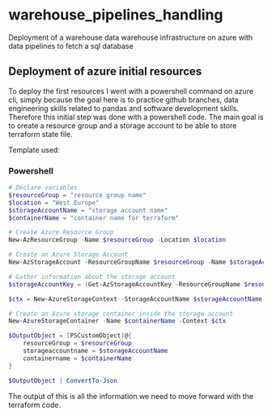 # warehouse_pipelines_handling
Deployment of a warehouse data warehouse infrastructure on azure with data pipelines to fetch a sql database

## Deployment of azure initial resources
To deploy the first resources I went with a powershell command on azure cli, simply because the goal here is to practice github branches, data engineering skills related to pandas and software development skills. Therefore this initial step was done with a powershell code. The main goal is to create a resource group and a storage account to be able to store terraform state file.

Template used:

### Powershell
```powershell
# Declare variables
$resourceGroup = "resource group name"
$location = "West Europe"
$storageAccountName = "storage account name"
$containerName = "container name for terraform"

# Create Azure Resource Group
New-AzResourceGroup -Name $resourceGroup -Location $location

# Create an Azure Storage Account
New-AzStorageAccount -ResourceGroupName $resourceGroup -Name $storageAccountName -Location $location -SkuName Standard_LRS -Kind StorageV2 -AllowBlobPublicAccess $false

# Gather information about the storage account
$storageAccountKey = (Get-AzStorageAccountKey -ResourceGroupName $resourceGroup -AccountName $storageAccountName).Value[0]

$ctx = New-AzureStorageContext -StorageAccountName $storageAccountName -StorageAccountKey $storageAccountKey

# Create an Azure storage container inside the storage account
New-AzureStorageContainer -Name $containerName -Context $ctx

$OutputObject = [PSCustomObject]@{
    resourceGroup = $resourceGroup
    storageaccountname = $storageAccountName
    containername = $containerName
}

$OutputObject | ConvertTo-Json

```
The output of this is all the information we need to move forward with the terraform code.